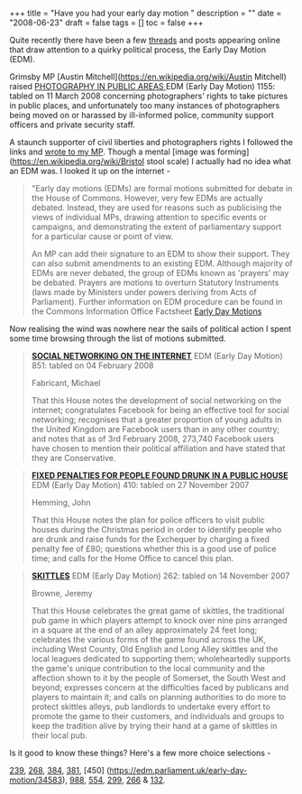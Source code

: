 +++
title = "Have you had your early day motion "
description = ""
date = "2008-06-23"
draft = false
tags = []
toc = false
+++

Quite recently there have been a few [threads](http://www.flickr.com/groups/central/discuss/72157604188990883/ "flickr central") and posts appearing online that draw attention to a quirky political process, the Early Day Motion (EDM).

Grimsby MP [Austin Mitchell](https://en.wikipedia.org/wiki/Austin Mitchell) raised [PHOTOGRAPHY IN PUBLIC AREAS
](https://edm.parliament.uk/early-day-motion/35375) EDM (Early Day Motion) 1155: tabled on 11 March 2008 concerning photographers' rights to take pictures in public places, and unfortunately too many instances of photographers being moved on or harassed by ill-informed police, community support officers and private security staff.

A staunch supporter of civil liberties and photographers rights I followed the links and [wrote to my MP](http://www.writetothem.com/ "writetoyourMP"). Though a mental [image was forming](https://en.wikipedia.org/wiki/Bristol stool scale) I actually had no idea what an EDM was. I looked it up on the internet -

> "Early day motions (EDMs) are formal motions submitted for debate in the House of Commons. However, very few EDMs are actually debated. Instead, they are used for reasons such as publicising the views of individual MPs, drawing attention to specific events or campaigns, and demonstrating the extent of parliamentary support for a particular cause or point of view.
> 
> An MP can add their signature to an EDM to show their support. They can also submit amendments to an existing EDM. Although majority of EDMs are never debated, the group of EDMs known as 'prayers' may be debated. Prayers are motions to overturn Statutory Instruments (laws made by Ministers under powers deriving from Acts of Parliament). Further information on EDM procedure can be found in the Commons Information Office Factsheet [ Early Day Motions ](https://www.parliament.uk/about/how/business/edms/)

Now realising the wind was nowhere near the sails of political action I spent some time browsing through the list of motions submitted.

> **[SOCIAL NETWORKING ON THE INTERNET](https://edm.parliament.uk/early-day-motion/35027)** EDM (Early Day Motion) 851: tabled on 04 February 2008
> 
> Fabricant, Michael
> 
> That this House notes the development of social networking on the internet; congratulates Facebook for being an effective tool for social networking; recognises that a greater proportion of young adults in the United Kingdom are Facebook users than in any other country; and notes that as of 3rd February 2008, 273,740 Facebook users have chosen to mention their political affiliation and have stated that they are Conservative.

> **[FIXED PENALTIES FOR PEOPLE FOUND DRUNK IN A PUBLIC HOUSE](https://edm.parliament.uk/early-day-motion/34532)** EDM (Early Day Motion) 410: tabled on 27 November 2007
> 
> Hemming, John
> 
> That this House notes the plan for police officers to visit public houses during the Christmas period in order to identify people who are drunk and raise funds for the Exchequer by charging a fixed penalty fee of £80; questions whether this is a good use of police time; and calls for the Home Office to cancel this plan.

> **[SKITTLES](https://edm.parliament.uk/early-day-motion/34369)** EDM (Early Day Motion) 262: tabled on 14 November 2007
> 
> Browne, Jeremy
> 
> That this House celebrates the great game of skittles, the traditional pub game in which players attempt to knock over nine pins arranged in a square at the end of an alley approximately 24 feet long; celebrates the various forms of the game found across the UK, including West County, Old English and Long Alley skittles and the local leagues dedicated to supporting them; wholeheartedly supports the game's unique contribution to the local community and the affection shown to it by the people of Somerset, the South West and beyond; expresses concern at the difficulties faced by publicans and players to maintain it; and calls on planning authorities to do more to protect skittles alleys, pub landlords to undertake every effort to promote the game to their customers, and individuals and groups to keep the tradition alive by trying their hand at a game of skittles in their local pub.

Is it good to know these things? Here's a few more choice selections - 

[239](
https://edm.parliament.uk/early-day-motion/34346), [268](https://edm.parliament.uk/early-day-motion/34375), [384](https://edm.parliament.uk/early-day-motion/34505), [381](https://edm.parliament.uk/early-day-motion/34502), [450]
(https://edm.parliament.uk/early-day-motion/34583), [988](https://edm.parliament.uk/early-day-motion/35183), [554](https://edm.parliament.uk/early-day-motion/34695), [299](https://edm.parliament.uk/early-day-motion/34410), [266](https://edm.parliament.uk/early-day-motion/34373) & [132](https://edm.parliament.uk/early-day-motion/34222).